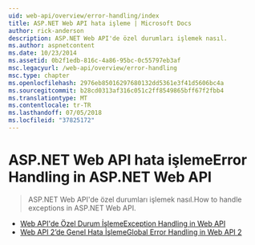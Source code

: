 ```yaml
---
uid: web-api/overview/error-handling/index
title: ASP.NET Web API hata işleme | Microsoft Docs
author: rick-anderson
description: ASP.NET Web API'de özel durumları işlemek nasıl.
ms.author: aspnetcontent
ms.date: 10/23/2014
ms.assetid: 0b2f1edb-816c-4a86-95bc-0c55797eb3af
msc.legacyurl: /web-api/overview/error-handling
msc.type: chapter
ms.openlocfilehash: 2976eb85016297680132dd5361e3f41d5606bc4a
ms.sourcegitcommit: b28cd0313af316c051c2ff8549865bff67f2fbb4
ms.translationtype: MT
ms.contentlocale: tr-TR
ms.lasthandoff: 07/05/2018
ms.locfileid: "37825172"
---
```

<a name="error-handling-in-aspnet-web-api"></a><span data-ttu-id="11b66-103">ASP.NET Web API hata işleme</span><span class="sxs-lookup"><span data-stu-id="11b66-103">Error Handling in ASP.NET Web API</span></span>
====================
> <span data-ttu-id="11b66-104">ASP.NET Web API'de özel durumları işlemek nasıl.</span><span class="sxs-lookup"><span data-stu-id="11b66-104">How to handle exceptions in ASP.NET Web API.</span></span>


- [<span data-ttu-id="11b66-105">Web API'de Özel Durum İşleme</span><span class="sxs-lookup"><span data-stu-id="11b66-105">Exception Handling in Web API</span></span>](exception-handling.md)
- [<span data-ttu-id="11b66-106">Web API 2’de Genel Hata İşleme</span><span class="sxs-lookup"><span data-stu-id="11b66-106">Global Error Handling in Web API 2</span></span>](web-api-global-error-handling.md)
